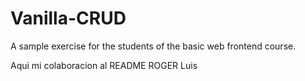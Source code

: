 # Vanilla-CRUD

A sample exercise for the students of the basic web frontend course.


Aqui mi colaboracion al README ROGER Luis